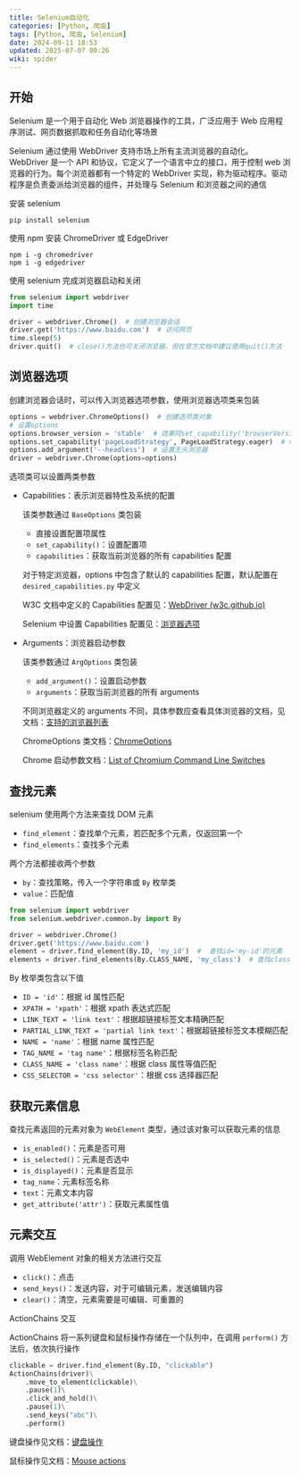 ```yaml
---
title: Selenium自动化
categories: [Python, 爬虫]
tags: [Python, 爬虫, Selenium]
date: 2024-09-11 18:53
updated: 2025-07-07 00:26
wiki: spider
---
```

## 开始

Selenium 是一个用于自动化 Web 浏览器操作的工具，广泛应用于 Web 应用程序测试、网页数据抓取和任务自动化等场景

Selenium 通过使用 WebDriver 支持市场上所有主流浏览器的自动化。WebDriver 是一个 API 和协议，它定义了一个语言中立的接口，用于控制 web 浏览器的行为。每个浏览器都有一个特定的 WebDriver 实现，称为驱动程序。驱动程序是负责委派给浏览器的组件，并处理与 Selenium 和浏览器之间的通信

安装 selenium

```
pip install selenium
```

使用 npm 安装 ChromeDriver 或 EdgeDriver

```
npm i -g chromedriver
npm i -g edgedriver
```

使用 selenium 完成浏览器启动和关闭

```python
from selenium import webdriver
import time

driver = webdriver.Chrome()  # 创建浏览器会话
driver.get('https://www.baidu.com')  # 访问网页
time.sleep(5)
driver.quit()  # close()方法也可关闭浏览器，但在官方文档中建议使用quit()方法
```

## 浏览器选项

创建浏览器会话时，可以传入浏览器选项参数，使用浏览器选项类来包装

```python
options = webdriver.ChromeOptions()  # 创建选项类对象
# 设置options
options.browser_version = 'stable'  # 效果同set_capability('browserVersion', 'stable')
options.set_capability('pageLoadStrategy', PageLoadStrategy.eager)  # value也可传入'eager'
options.add_argument('--headless')  # 设置无头浏览器
driver = webdriver.Chrome(options=options)
```

选项类可以设置两类参数

- Capabilities：表示浏览器特性及系统的配置

    该类参数通过 `BaseOptions` 类包装

    - 直接设置配置项属性
    - `set_capability()`：设置配置项
    - `capabilities`：获取当前浏览器的所有 capabilities 配置

    对于特定浏览器，options 中包含了默认的 capabilities 配置，默认配置在 `desired_capabilities.py` 中定义

    W3C 文档中定义的 Capabilities 配置见：[WebDriver (w3c.github.io)](https://w3c.github.io/webdriver/#capabilities)

    Selenium 中设置 Capabilities 配置见：[浏览器选项](https://www.selenium.dev/zh-cn/documentation/webdriver/drivers/options/)

- Arguments：浏览器启动参数

    该类参数通过 `ArgOptions` 类包装

    - `add_argument()`：设置启动参数
    - `arguments`：获取当前浏览器的所有 arguments

    不同浏览器定义的 arguments 不同，具体参数应查看具体浏览器的文档，见文档：[支持的浏览器列表](https://www.selenium.dev/zh-cn/documentation/webdriver/browsers/)

    ChromeOptions 类文档：[ChromeOptions](https://developer.chrome.com/docs/chromedriver/capabilities?hl=zh-cn#recognized_capabilities)

    Chrome 启动参数文档：[List of Chromium Command Line Switches](https://peter.sh/experiments/chromium-command-line-switches/)

## 查找元素

selenium 使用两个方法来查找 DOM 元素

- `find_element`：查找单个元素，若匹配多个元素，仅返回第一个
- `find_elements`：查找多个元素

两个方法都接收两个参数

- `by`：查找策略，传入一个字符串或 `By` 枚举类
- `value`：匹配值

```python
from selenium import webdriver
from selenium.webdriver.common.by import By

driver = webdriver.Chrome()
driver.get('https://www.baidu.com')
element = driver.find_element(By.ID, 'my_id')  #  查找id='my-id'的元素
elements = driver.find_elements(By.CLASS_NAME, 'my_class')  # 查找class='my-class'的元素
```

By 枚举类包含以下值

- `ID = 'id'`：根据 id 属性匹配
- `XPATH = 'xpath'`：根据 xpath 表达式匹配
- `LINK_TEXT = 'link text'`：根据超链接标签文本精确匹配
- `PARTIAL_LINK_TEXT = 'partial link text'`：根据超链接标签文本模糊匹配
- `NAME = 'name'`：根据 name 属性匹配
- `TAG_NAME = 'tag name'`：根据标签名称匹配
- `CLASS_NAME = 'class name'`：根据 class 属性等值匹配
- `CSS_SELECTOR = 'css selector'`：根据 css 选择器匹配

## 获取元素信息

查找元素返回的元素对象为 `WebElement` 类型，通过该对象可以获取元素的信息

- `is_enabled()`：元素是否可用
- `is_selected()`：元素是否选中
- `is_displayed()`：元素是否显示
- `tag_name`：元素标签名称
- `text`：元素文本内容
- `get_attribute('attr')`：获取元素属性值

## 元素交互

调用 WebElement 对象的相关方法进行交互

- `click()`：点击
- `send_keys()`：发送内容，对于可编辑元素，发送编辑内容
- `clear()`：清空，元素需要是可编辑、可重置的

ActionChains 交互

ActionChains 将一系列键盘和鼠标操作存储在一个队列中，在调用 `perform()` 方法后，依次执行操作

```python
clickable = driver.find_element(By.ID, "clickable")
ActionChains(driver)\
    .move_to_element(clickable)\
    .pause(1)\
    .click_and_hold()\
    .pause(1)\
    .send_keys("abc")\
    .perform()
```

键盘操作见文档：[键盘操作](https://www.selenium.dev/zh-cn/documentation/webdriver/actions_api/keyboard/)

鼠标操作见文档：[Mouse actions](https://www.selenium.dev/zh-cn/documentation/webdriver/actions_api/mouse/)
